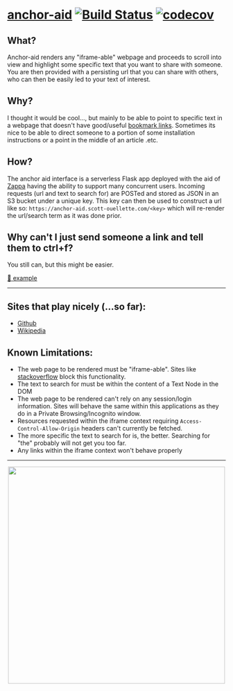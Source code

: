 # [anchor-aid](https://anchor-aid.scott-ouellette.com/) [![Build Status](https://travis-ci.com/scottx611x/anchor-aid.svg?token=EkzyvwdZ2jcY78ErmS88&branch=master)](https://travis-ci.com/scottx611x/anchor-aid) [![codecov](https://codecov.io/gh/scottx611x/anchor-aid/branch/master/graph/badge.svg?token=yMq2cuLWGH)](https://codecov.io/gh/scottx611x/anchor-aid)

## What?
Anchor-aid renders any "iframe-able" webpage and proceeds to scroll into view and highlight some specific text that you want to share with someone. You are then provided with a persisting url that you can share with others, who can then be easily led to your text of interest.

## Why?
I thought it would be cool..., but mainly to be able to point to specific text in a webpage that doesn't have good/useful [bookmark links](https://www.w3schools.com/tags/att_a_name.asp). Sometimes its nice to be able to direct someone to a portion of some installation instructions or a point in the middle of an article .etc.

## How?
The anchor aid interface is a serverless Flask app deployed with the aid of [Zappa](https://github.com/Miserlou/Zappa) having the ability to support many concurrent users. Incoming requests (url and text to search for) are POSTed and stored as JSON in an S3 bucket under a unique key. This key can then be used to construct a url like so: `https://anchor-aid.scott-ouellette.com/<key>` which will re-render the url/search term as it was done prior.

## Why can't I just send someone a link and tell them to ctrl+f?
You still can, but this might be easier.

[🐶 example](https://anchor-aid.scott-ouellette.com/b88ce0ce-f2d0-48be-8b29-9fc1a4360faa)

---

## Sites that play nicely (...so far):
- [Github](https://anchor-aid.scott-ouellette.com/908ceb2f-c7f2-4147-b17a-cc09c9703310)
- [Wikipedia](https://anchor-aid.scott-ouellette.com/47a1d6e2-5416-4473-9f77-89858bfc76e6)

## Known Limitations:
- The web page to be rendered must be "iframe-able". Sites like [stackoverflow](https://stackoverflow.com) block this functionality.
- The text to search for must be within the content of a Text Node in the DOM
- The web page to be rendered can't rely on any session/login information. Sites will behave the same within this applications as they do in a Private Browsing/Incognito window.
- Resources requested within the iframe context requiring `Access-Control-Allow-Origin` headers can't currently be fetched.
- The more specific the text to search for is, the better. Searching for "the" probably will not get you too far.
- Any links within the iframe context won't behave properly

---

<div align="center">
  <img src="https://user-images.githubusercontent.com/5629547/48486280-10cbfb80-e7e9-11e8-8e93-01d37d7577bc.gif" width="500"/>
</div>
